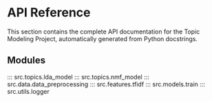 # API Reference

This section contains the complete API documentation for the Topic Modeling Project, automatically generated from Python docstrings.

## Modules

::: src.topics.lda_model
::: src.topics.nmf_model
::: src.data.data_preprocessing
::: src.features.tfidf
::: src.models.train
::: src.utils.logger
